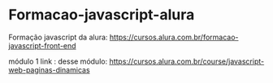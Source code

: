 # Formacao-javascript-alura
Formação javascript da alura: https://cursos.alura.com.br/formacao-javascript-front-end

módulo 1 link : desse módulo: https://cursos.alura.com.br/course/javascript-web-paginas-dinamicas